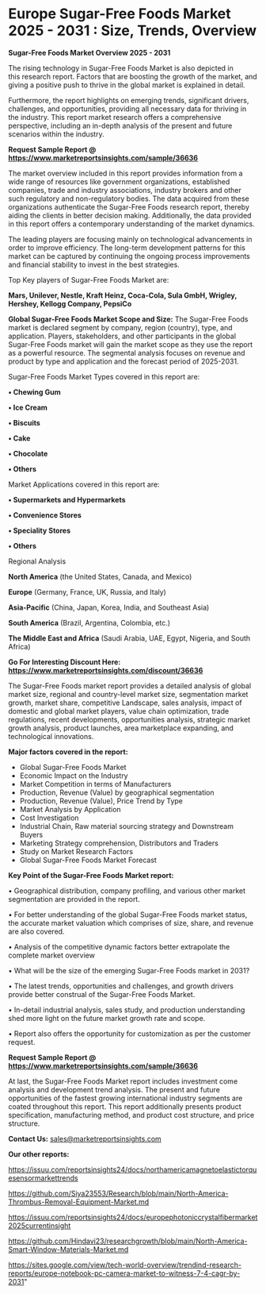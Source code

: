 # Europe Sugar-Free Foods Market 2025 - 2031 : Size, Trends, Overview

<Strong> Sugar-Free Foods Market Overview 2025 - 2031</strong>

The rising technology in Sugar-Free Foods Market is also depicted in this research report. Factors that are boosting the growth of the market, and giving a positive push to thrive in the global market is explained in detail.

Furthermore, the report highlights on emerging trends, significant drivers, challenges, and opportunities, providing all necessary data for thriving in the industry. This report market research offers a comprehensive perspective, including an in-depth analysis of the present and future scenarios within the industry.

<strong>Request Sample Report @ <a href=https://www.marketreportsinsights.com/sample/36636>https://www.marketreportsinsights.com/sample/36636</a></strong>

The market overview included in this report provides information from a wide range of resources like government organizations, established companies, trade and industry associations, industry brokers and other such regulatory and non-regulatory bodies. The data acquired from these organizations authenticate the Sugar-Free Foods research report, thereby aiding the clients in better decision making. Additionally, the data provided in this report offers a contemporary understanding of the market dynamics.

The leading players are focusing mainly on technological advancements in order to improve efficiency. The long-term development patterns for this market can be captured by continuing the ongoing process improvements and financial stability to invest in the best strategies.

Top Key players of Sugar-Free Foods Market are:

<strong>Mars, Unilever, Nestle, Kraft Heinz, Coca-Cola, Sula GmbH, Wrigley, Hershey, Kellogg Company, PepsiCo</strong>

<strong><b>Global Sugar-Free Foods Market Scope and Size:</b></strong>
The Sugar-Free Foods market is declared segment by company, region (country), type, and application. Players, stakeholders, and other participants in the global Sugar-Free Foods market will gain the market scope as they use the report as a powerful resource. The segmental analysis focuses on revenue and product by type and application and the forecast period of 2025-2031.

Sugar-Free Foods Market Types covered in this report are:

<strong>•  Chewing Gum

•  Ice Cream

•  Biscuits

•  Cake

•  Chocolate

•  Others</strong>

Market Applications covered in this report are:

<strong>•  Supermarkets and Hypermarkets

•  Convenience Stores

•  Speciality Stores

•  Others</strong> 

Regional Analysis

<strong>North America</strong> (the United States, Canada, and Mexico)

<strong>Europe</strong> (Germany, France, UK, Russia, and Italy)

<strong>Asia-Pacific</strong> (China, Japan, Korea, India, and Southeast Asia)

<strong>South America</strong> (Brazil, Argentina, Colombia, etc.)

<strong>The Middle East and Africa</strong> (Saudi Arabia, UAE, Egypt, Nigeria, and South Africa)

<strong>Go For Interesting Discount Here: <a href=https://www.marketreportsinsights.com/discount/36636>https://www.marketreportsinsights.com/discount/36636</a></strong>

The Sugar-Free Foods market report provides a detailed analysis of global market size, regional and country-level market size, segmentation market growth, market share, competitive Landscape, sales analysis, impact of domestic and global market players, value chain optimization, trade regulations, recent developments, opportunities analysis, strategic market growth analysis, product launches, area marketplace expanding, and technological innovations.

<strong><b>Major factors covered in the report:</b></strong>
<ul>
  <li>Global Sugar-Free Foods Market </li>
  <li>Economic Impact on the Industry</li>
  <li>Market Competition in terms of Manufacturers</li>
  <li>Production, Revenue (Value) by geographical segmentation</li>
  <li>Production, Revenue (Value), Price Trend by Type</li>
  <li>Market Analysis by Application</li>
  <li>Cost Investigation</li>
  <li>Industrial Chain, Raw material sourcing strategy and Downstream Buyers</li>
  <li>Marketing Strategy comprehension, Distributors and Traders</li>
  <li>Study on Market Research Factors</li>
  <li>Global Sugar-Free Foods Market Forecast</li>
</ul>

<strong><b>Key Point of the Sugar-Free Foods Market report:</b></strong>

• Geographical distribution, company profiling, and various other market segmentation are provided in the report.

• For better understanding of the global Sugar-Free Foods market status, the accurate market valuation which comprises of size, share, and revenue are also covered.

• Analysis of the competitive dynamic factors better extrapolate the complete market overview

• What will be the size of the emerging Sugar-Free Foods market in 2031?

• The latest trends, opportunities and challenges, and growth drivers provide better construal of the Sugar-Free Foods Market.

• In-detail industrial analysis, sales study, and production understanding shed more light on the future market growth rate and scope.

• Report also offers the opportunity for customization as per the customer request.

<strong>Request Sample Report @ <a href=https://www.marketreportsinsights.com/sample/36636>https://www.marketreportsinsights.com/sample/36636</a></strong>

At last, the Sugar-Free Foods Market report includes investment come analysis and development trend analysis. The present and future opportunities of the fastest growing international industry segments are coated throughout this report. This report additionally presents product specification, manufacturing method, and product cost structure, and price structure.

<strong>Contact Us:</strong>
sales@marketreportsinsights.com

<strong>Our other reports:</strong>

<a href=https://issuu.com/reportsinsights24/docs/northamericamagnetoelastictorquesensormarkettrends>https://issuu.com/reportsinsights24/docs/northamericamagnetoelastictorquesensormarkettrends</a>

<a href=https://github.com/Siya23553/Research/blob/main/North-America-Thrombus-Removal-Equipment-Market.md>https://github.com/Siya23553/Research/blob/main/North-America-Thrombus-Removal-Equipment-Market.md</a>

<a href=https://issuu.com/reportsinsights24/docs/europephotoniccrystalfibermarket2025currentinsight>https://issuu.com/reportsinsights24/docs/europephotoniccrystalfibermarket2025currentinsight</a>

<a href=https://github.com/Hindavi23/researchgrowth/blob/main/North-America-Smart-Window-Materials-Market.md>https://github.com/Hindavi23/researchgrowth/blob/main/North-America-Smart-Window-Materials-Market.md</a>

<a href=https://sites.google.com/view/tech-world-overview/trendind-research-reports/europe-notebook-pc-camera-market-to-witness-7-4-cagr-by-2031>https://sites.google.com/view/tech-world-overview/trendind-research-reports/europe-notebook-pc-camera-market-to-witness-7-4-cagr-by-2031</a>"
